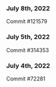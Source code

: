 ### July 8th, 2022

Commit #121579

### July 5th, 2022

Commit #314353


### July 4th, 2022

Commit #72281
